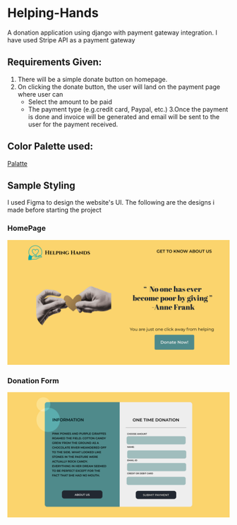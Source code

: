 # Helping-Hands

A donation application using django with payment gateway integration.
I have used Stripe API as a payment gateway

## Requirements Given:

1. There will be a simple donate button on homepage. 
2. On clicking the donate button, the user will land on the payment page where user can 
    - Select the amount to be paid 
    - The payment type (e.g.credit card, Paypal, etc.)
3.Once the payment is done and invoice will be generated and
email will be sent to the user for the payment received. 

## Color Palette used:
[Palatte](https://colorhunt.co/palette/196018)

## Sample Styling

I used Figma to design the website's UI.
The following are the designs i made before starting the project
### HomePage
![homepage](https://github.com/anishashruti/Helping-Hands/blob/main/HelpingHands/home.PNG)

### Donation Form
![Donationform](https://raw.githubusercontent.com/anishashruti/Helping-Hands/main/HelpingHands/donation%20page.PNG)
